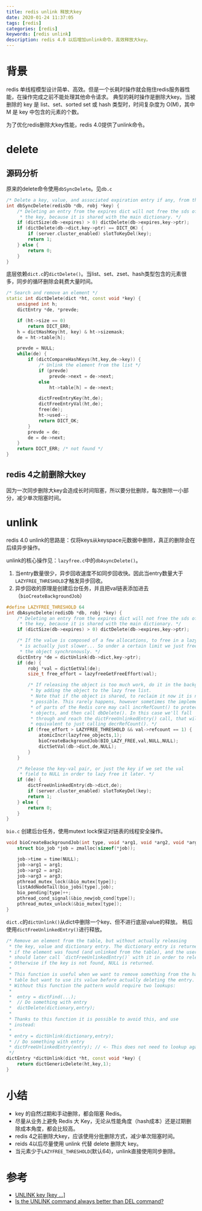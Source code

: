 ```yaml
---
title: redis unlink 释放大key
date: 2020-01-24 11:37:05
tags: [redis]
categories: [redis]
keywords: [redis unlink]
description: redis 4.0 以后增加unlink命令，高效释放大key。
---
```


# 背景

redis 单线程模型设计简单、高效。但是一个长耗时操作就会拖住redis服务器性能，在操作完成之前不能处理其他命令请求。
典型的耗时操作是删除大key。当被删除的 key 是 list、set、sorted set 或 hash 类型时，时间复杂度为 O(M)，其中 M 是 key 中包含的元素的个数。

为了优化redis删除大key性能，redis 4.0提供了unlink命令。
<!-- more -->
# delete

## 源码分析

原来的delete命令使用`dbSyncDelete`。见`db.c`
```cpp
/* Delete a key, value, and associated expiration entry if any, from the DB */
int dbSyncDelete(redisDb *db, robj *key) {
    /* Deleting an entry from the expires dict will not free the sds of
     * the key, because it is shared with the main dictionary. */
    if (dictSize(db->expires) > 0) dictDelete(db->expires,key->ptr);
    if (dictDelete(db->dict,key->ptr) == DICT_OK) {
        if (server.cluster_enabled) slotToKeyDel(key);
        return 1;
    } else {
        return 0;
    }
}
```

底层依赖`dict.c`的`dictDelete()`。当list、set、zset、hash类型包含的元素很多，同步的循环删除会耗费大量时间。
```cpp
/* Search and remove an element */
static int dictDelete(dict *ht, const void *key) {
    unsigned int h;
    dictEntry *de, *prevde;

    if (ht->size == 0)
        return DICT_ERR;
    h = dictHashKey(ht, key) & ht->sizemask;
    de = ht->table[h];

    prevde = NULL;
    while(de) {
        if (dictCompareHashKeys(ht,key,de->key)) {
            /* Unlink the element from the list */
            if (prevde)
                prevde->next = de->next;
            else
                ht->table[h] = de->next;

            dictFreeEntryKey(ht,de);
            dictFreeEntryVal(ht,de);
            free(de);
            ht->used--;
            return DICT_OK;
        }
        prevde = de;
        de = de->next;
    }
    return DICT_ERR; /* not found */
}
```

## redis 4之前删除大key

因为一次同步删除大key会造成长时间阻塞，所以要分批删除，每次删除一小部分，减少单次阻塞时间。

# unlink

redis 4.0 unlink的思路是：仅将keys从keyspace元数据中删除，真正的删除会在后续异步操作。

unlink的核心操作见：`lazyfree.c`中的`dbAsyncDelete()`。
1. 当entry数量很少，异步回收速度不如同步回收快。因此当entry数量大于`LAZYFREE_THRESHOLD`才触发异步回收。
2. 异步回收的原理是创建后台任务，并且把val链表添加进去（`bioCreateBackgroundJob`）

```cpp
#define LAZYFREE_THRESHOLD 64
int dbAsyncDelete(redisDb *db, robj *key) {
    /* Deleting an entry from the expires dict will not free the sds of
     * the key, because it is shared with the main dictionary. */
    if (dictSize(db->expires) > 0) dictDelete(db->expires,key->ptr);

    /* If the value is composed of a few allocations, to free in a lazy way
     * is actually just slower... So under a certain limit we just free
     * the object synchronously. */
    dictEntry *de = dictUnlink(db->dict,key->ptr);
    if (de) {
        robj *val = dictGetVal(de);
        size_t free_effort = lazyfreeGetFreeEffort(val);

        /* If releasing the object is too much work, do it in the background
         * by adding the object to the lazy free list.
         * Note that if the object is shared, to reclaim it now it is not
         * possible. This rarely happens, however sometimes the implementation
         * of parts of the Redis core may call incrRefCount() to protect
         * objects, and then call dbDelete(). In this case we'll fall
         * through and reach the dictFreeUnlinkedEntry() call, that will be
         * equivalent to just calling decrRefCount(). */
        if (free_effort > LAZYFREE_THRESHOLD && val->refcount == 1) {
            atomicIncr(lazyfree_objects,1);
            bioCreateBackgroundJob(BIO_LAZY_FREE,val,NULL,NULL);
            dictSetVal(db->dict,de,NULL);
        }
    }

    /* Release the key-val pair, or just the key if we set the val
     * field to NULL in order to lazy free it later. */
    if (de) {
        dictFreeUnlinkedEntry(db->dict,de);
        if (server.cluster_enabled) slotToKeyDel(key);
        return 1;
    } else {
        return 0;
    }
}    
```

`bio.c` 创建后台任务，使用mutext lock保证对链表的线程安全操作。
```cpp
void bioCreateBackgroundJob(int type, void *arg1, void *arg2, void *arg3) {
    struct bio_job *job = zmalloc(sizeof(*job));

    job->time = time(NULL);
    job->arg1 = arg1;
    job->arg2 = arg2;
    job->arg3 = arg3;
    pthread_mutex_lock(&bio_mutex[type]);
    listAddNodeTail(bio_jobs[type],job);
    bio_pending[type]++;
    pthread_cond_signal(&bio_newjob_cond[type]);
    pthread_mutex_unlock(&bio_mutex[type]);
}
```

`dict.c`的`dictUnlink()`从dict中删除一个key、但不进行底层value的释放。
稍后使用`dictFreeUnlinkedEntry()`进行释放。
```cpp
/* Remove an element from the table, but without actually releasing
 * the key, value and dictionary entry. The dictionary entry is returned
 * if the element was found (and unlinked from the table), and the user
 * should later call `dictFreeUnlinkedEntry()` with it in order to release it.
 * Otherwise if the key is not found, NULL is returned.
 *
 * This function is useful when we want to remove something from the hash
 * table but want to use its value before actually deleting the entry.
 * Without this function the pattern would require two lookups:
 *
 *  entry = dictFind(...);
 *  // Do something with entry
 *  dictDelete(dictionary,entry);
 *
 * Thanks to this function it is possible to avoid this, and use
 * instead:
 *
 * entry = dictUnlink(dictionary,entry);
 * // Do something with entry
 * dictFreeUnlinkedEntry(entry); // <- This does not need to lookup again.
 */
dictEntry *dictUnlink(dict *ht, const void *key) {
    return dictGenericDelete(ht,key,1);
}
```

# 小结

- key 的自然过期和手动删除，都会阻塞 Redis。
- 尽量从业务上避免 Redis 大 Key，无论从性能角度（hash成本）还是过期删除成本角度，都会比较高。
- redis 4之前删除大key，应该使用分批删除方式，减少单次阻塞时间。
- reids 4以后尽量使用 unlink 代替 delete 删除大 key。
- 当元素少于`LAZYFREE_THRESHOLD`(默认64)，unlink直接使用同步删除。

# 参考

- [UNLINK key [key ...]](https://redis.io/commands/unlink)
- [Is the UNLINK command always better than DEL command?](https://stackoverflow.com/questions/45818371/is-the-unlink-command-always-better-than-del-command)